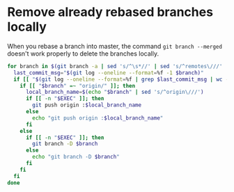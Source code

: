 # Remove already rebased branches locally

When you rebase a branch into master, the command `git branch --merged` doesn't work properly to delete the branches locally.

```bash
for branch in $(git branch -a | sed 's/^\s*//' | sed 's/^remotes\///' | grep -v 'master$'); do
  last_commit_msg="$(git log --oneline --format=%f -1 $branch)"
  if [[ "$(git log --oneline --format=%f | grep $last_commit_msg | wc -l)" -eq 1 ]]; then
    if [[ "$branch" =~ "origin/" ]]; then
      local_branch_name=$(echo "$branch" | sed 's/^origin\///')
      if [[ -n "$EXEC" ]]; then
        git push origin :$local_branch_name
      else
        echo "git push origin :$local_branch_name"
      fi
    else
      if [[ -n "$EXEC" ]]; then
        git branch -D $branch
      else
        echo "git branch -D $branch"
      fi
    fi
  fi
done
```
